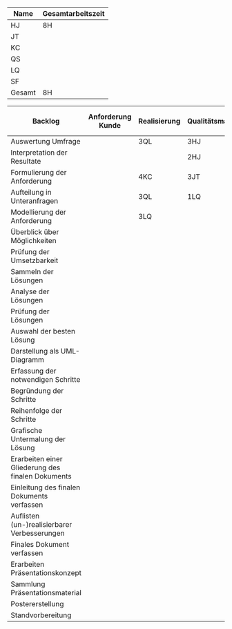 Name | Gesamtarbeitszeit|
-----|------------------|
HJ | 8H|
JT||
KC||
QS||
LQ||
SF||
Gesamt|8H|

 Backlog | Anforderung Kunde | Realisierung | Qualitätsmanagement | Abnahme durch Kunden |
----|--------------|------------|-----------|----------|
Auswertung Umfrage |   | 3QL  | 3HJ| 
Interpretation der Resultate |   |  | 2HJ |  |
Formulierung der Anforderung||4KC|3JT||
Aufteilung in Unteranfragen|| 3QL |1LQ||
Modellierung der Anforderung  | |3LQ | | | 
Überblick über Möglichkeiten | | | | |
Prüfung der Umsetzbarkeit | | | | |
Sammeln der Lösungen | | | | |
Analyse der Lösungen | | | | |
Prüfung der Lösungen | | | | |
Auswahl der besten Lösung | | | | |
Darstellung als UML-Diagramm | | | | |
Erfassung der notwendigen Schritte | | | | |
Begründung der Schritte | | | | |
Reihenfolge der Schritte | | | | |
Grafische Untermalung der Lösung | | | | |
Erarbeiten einer Gliederung des finalen Dokuments | | | | |
Einleitung des finalen Dokuments verfassen | | | | |
Auflisten (un-)realisierbarer Verbesserungen | | | | |
Finales Dokument verfassen | | | | |
Erarbeiten Präsentationskonzept | | | | |
Sammlung Präsentationsmaterial | | | | |
Postererstellung | | | | |
Standvorbereitung | | | | |
